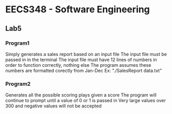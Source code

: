 # EECS348 - Software Engineering

## Lab5

### Program1

Simply generates a sales report based on an input file
The input file must be passed in in the terminal
The input file must have 12 lines of numbers in order to function correctly, nothing else
The program assumes these numbers are formatted corectly from Jan-Dec
Ex: "./SalesReport data.txt"

### Program2

Generates all the possible scoring plays given a score
The program will continue to prompt until a value of 0 or 1 is passed in
Very large values over 300 and negative values will not be accepted
